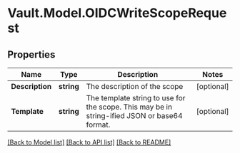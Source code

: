 # Vault.Model.OIDCWriteScopeRequest

## Properties

Name | Type | Description | Notes
------------ | ------------- | ------------- | -------------
**Description** | **string** | The description of the scope | [optional] 
**Template** | **string** | The template string to use for the scope. This may be in string-ified JSON or base64 format. | [optional] 


[[Back to Model list]](../README.md#documentation-for-models) [[Back to API list]](../README.md#documentation-for-api-endpoints) [[Back to README]](../README.md)

